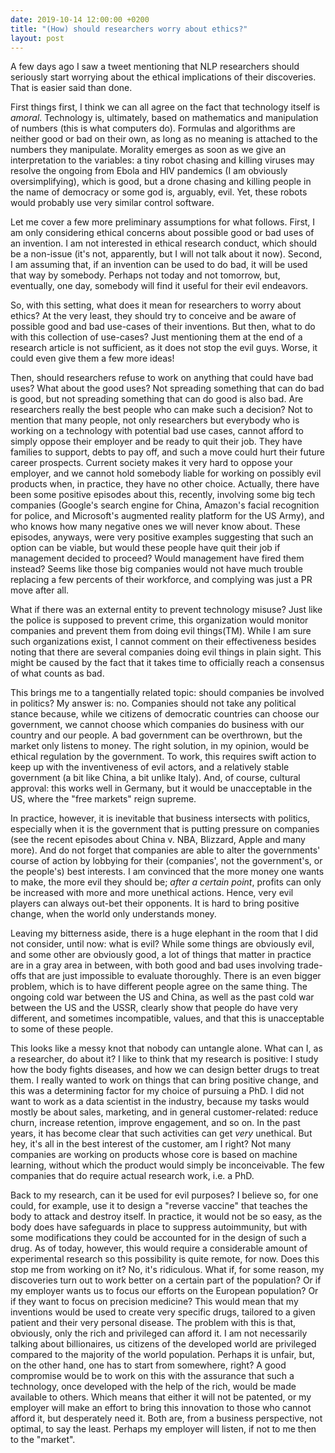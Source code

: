 ```yaml
---
date: 2019-10-14 12:00:00 +0200
title: "(How) should researchers worry about ethics?"
layout: post
---
```


A few days ago I saw a tweet mentioning that NLP researchers should seriously
start worrying about the ethical implications of their discoveries. That is
easier said than done.

<!-- more -->

First things first, I think we can all agree on the fact that technology itself
is _amoral_. Technology is, ultimately, based on mathematics and manipulation of
numbers (this is what computers do). Formulas and algorithms are neither good or
bad on their own, as long as no meaning is attached to the numbers they
manipulate. Morality emerges as soon as we give an interpretation to the
variables: a tiny robot chasing and killing viruses may resolve the ongoing from
Ebola and HIV pandemics (I am obviously oversimplifying), which is good, but a
drone chasing and killing people in the name of democracy or some god is,
arguably, evil. Yet, these robots would probably use very similar control
software.

Let me cover a few more preliminary assumptions for what follows. First, I am
only considering ethical concerns about possible good or bad uses of an
invention. I am not interested in ethical research conduct, which should be a
non-issue (it's not, apparently, but I will not talk about it now). Second, I am
assuming that, if an invention can be used to do bad, it will be used that way
by somebody. Perhaps not today and not tomorrow, but, eventually, one day,
somebody will find it useful for their evil endeavors.

So, with this setting, what does it mean for researchers to worry about ethics?
At the very least, they should try to conceive and be aware of possible good and
bad use-cases of their inventions. But then, what to do with this collection of
use-cases? Just mentioning them at the end of a research article is not
sufficient, as it does not stop the evil guys. Worse, it could even give them a
few more ideas!

Then, should researchers refuse to work on anything that could have bad uses?
What about the good uses? Not spreading something that can do bad is good, but
not spreading something that can do good is also bad. Are researchers really the
best people who can make such a decision? Not to mention that many people, not
only researchers but everybody who is working on a technology with potential bad
use cases, cannot afford to simply oppose their employer and be ready to quit
their job. They have families to support, debts to pay off, and such a move
could hurt their future career prospects. Current society makes it very hard to
oppose your employer, and we cannot hold somebody liable for working on possibly
evil products when, in practice, they have no other choice. Actually, there have
been some positive episodes about this, recently, involving some big tech
companies (Google's search engine for China, Amazon's facial recognition for
police, and Microsoft's augmented reality platform for the US Army), and who
knows how many negative ones we will never know about. These episodes, anyways,
were very positive examples suggesting that such an option can be viable, but
would these people have quit their job if management decided to proceed? Would
management have fired them instead? Seems like those big companies would not
have much trouble replacing a few percents of their workforce, and complying was
just a PR move after all.

What if there was an external entity to prevent technology misuse? Just like the
police is supposed to prevent crime, this organization would monitor companies
and prevent them from doing evil things(TM). While I am sure such organizations
exist, I cannot comment on their effectiveness besides noting that there are
several companies doing evil things in plain sight. This might be caused by the
fact that it takes time to officially reach a consensus of what counts as bad.

This brings me to a tangentially related topic: should companies be involved in
politics? My answer is: no. Companies should not take any political stance
because, while we citizens of democratic countries can choose our government, we
cannot choose which companies do business with our country and our people. A bad
government can be overthrown, but the market only listens to money. The right
solution, in my opinion, would be ethical regulation by the government. To work,
this requires swift action to keep up with the inventiveness of evil actors, and
a relatively stable government (a bit like China, a bit unlike Italy). And, of
course, cultural approval: this works well in Germany, but it would be
unacceptable in the US, where the "free markets" reign supreme.

In practice, however, it is inevitable that business intersects with politics,
especially when it is the government that is putting pressure on companies (see
the recent episodes about China v. NBA, Blizzard, Apple and many more). And do
not forget that companies are able to alter the governments' course of action by
lobbying for their (companies', not the government's, or the people's) best
interests. I am convinced that the more money one wants to make, the more evil
they should be; _after a certain point_, profits can only be increased with more
and more unethical actions. Hence, very evil players can always out-bet their
opponents. It is hard to bring positive change, when the world only understands
money.

Leaving my bitterness aside, there is a huge elephant in the room that I did not
consider, until now: what is evil? While some things are obviously evil, and
some other are obviously good, a lot of things that matter in practice are in a
gray area in between, with both good and bad uses involving trade-offs that are
just impossible to evaluate thoroughly. There is an even bigger problem, which
is to have different people agree on the same thing. The ongoing cold war
between the US and China, as well as the past cold war between the US and the
USSR, clearly show that people do have very different, and sometimes
incompatible, values, and that this is unacceptable to some of these people.

This looks like a messy knot that nobody can untangle alone. What can I, as a
researcher, do about it? I like to think that my research is positive: I study
how the body fights diseases, and how we can design better drugs to treat them.
I really wanted to work on things that can bring positive change, and this was a
determining factor for my choice of pursuing a PhD. I did not want to work as a
data scientist in the industry, because my tasks would mostly be about sales,
marketing, and in general customer-related: reduce churn, increase retention,
improve engagement, and so on. In the past years, it has become clear that such
activities can get _very_ unethical. But hey, it's all in the best interest of
the customer, am I right? Not many companies are working on products whose core
is based on machine learning, without which the product would simply be
inconceivable. The few companies that do require actual research work, i.e. a
PhD.

Back to my research, can it be used for evil purposes? I believe so, for one
could, for example, use it to design a "reverse vaccine" that teaches the body
to attack and destroy itself. In practice, it would not be so easy, as the body
does have safeguards in place to suppress autoimmunity, but with some
modifications they could be accounted for in the design of such a drug. As of
today, however, this would require a considerable amount of experimental
research so this possibility is quite remote, for now. Does this stop me from
working on it? No, it's ridiculous. What if, for some reason, my discoveries
turn out to work better on a certain part of the population? Or if my employer
wants us to focus our efforts on the European population? Or if they want to
focus on precision medicine? This would mean that my inventions would be used to
create very specific drugs, tailored to a given patient and their very personal
disease. The problem with this is that, obviously, only the rich and privileged
can afford it. I am not necessarily talking about billionaires, us citizens of
the developed world are privileged compared to the majority of the world
population. Perhaps it is unfair, but, on the other hand, one has to start from
somewhere, right? A good compromise would be to work on this with the assurance
that such a technology, once developed with the help of the rich, would be made
available to others. Which means that either it will not be patented, or my
employer will make an effort to bring this innovation to those who cannot afford
it, but desperately need it. Both are, from a business perspective, not optimal,
to say the least. Perhaps my employer will listen, if not to me then to the
"market".
